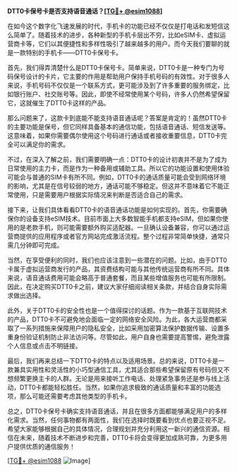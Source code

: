 **DTT0卡保号卡是否支持语音通话？[[TG💪+ @esim1088](https://t.me/s/esim1088)]**

在如今这个数字化飞速发展的时代，手机卡的功能已经不仅仅是打电话和发短信这么简单了。随着技术的进步，各种新型的手机卡层出不穷，比如eSIM卡、虚拟运营商卡等，它们以其便捷性和多样性吸引了越来越多的用户。而今天我们要聊的就是一款特别的手机卡——DTT0卡保号卡。

首先，我们得弄清楚什么是DTT0卡保号卡。简单来说，DTT0卡是一种专门为号码保号设计的卡片，它主要的作用是帮助用户保持手机号码的有效性。对于很多人来说，手机号码不仅仅是一个联系方式，更可能涉及到了许多重要的服务绑定，比如银行账户、社交账号等。因此，即使不经常使用某个号码，许多人仍然希望保留它，这就催生了DTT0卡这样的产品。

那么问题来了，这款卡到底能不能支持语音通话呢？答案是肯定的！虽然DTT0卡的主要功能是保号，但它同样具备基本的通信功能，包括语音通话、短信发送等。这意味着，如果你需要偶尔使用这个号码进行通话或者接收重要信息，DTT0卡完全可以满足你的需求。

不过，在深入了解之前，我们需要明确一点：DTT0卡的设计初衷并不是为了成为日常使用的主力卡，而是作为一种备用或辅助工具。所以它的功能设置和使用体验可能会与普通的SIM卡有所不同。例如，DTT0卡的通话质量可能会受到网络环境的影响，尤其是在信号较弱的地方，通话可能不够稳定。但这并不意味着它不能正常使用，只是需要用户根据实际情况来判断是否适合自己的需求。

接下来，让我们具体看看DTT0卡的语音通话功能是如何实现的。首先，你需要确保你的设备支持eSIM技术。目前市面上大多数智能手机都支持eSIM，但如果你使用的是老款手机，则可能需要额外购买适配器。一旦确认设备兼容，你可以通过运营商提供的应用程序或者官方网站完成激活流程。整个过程非常简单快捷，通常只需几分钟即可完成。

当然，在享受便利的同时，我们也应该注意到一些潜在的问题。比如，由于DTT0卡属于虚拟运营商发行的产品，其资费结构可能与其他传统运营商有所不同。具体来说，语音通话费用可能会略高于普通套餐，而且某些增值服务也可能有所限制。因此，在决定购买DTT0卡之前，建议大家仔细阅读相关条款，并结合自身实际需求做出选择。

此外，关于DTT0卡的安全性也是一个值得探讨的话题。作为一款基于互联网技术的产品，DTT0卡不可避免地会面临一定的网络安全风险。为此，各大运营商都采取了一系列措施来保障用户的隐私安全，比如采用加密算法保护数据传输、设置多重身份验证机制防止非法访问等。尽管如此，用户自身也需要提高警惕，避免泄露个人信息或点击不明链接。

最后，我们再来总结一下DTT0卡的特点以及适用场景。总的来说，DTT0卡是一款兼具实用性和灵活性的小巧型通信工具，尤其适合那些希望保留原有号码但又不想频繁更换主卡的人群。无论是用来接听工作电话、处理紧急事务还是参与线上活动，DTT0卡都能轻松胜任。当然，如果你追求极致的通话质量和丰富的功能选项，那么可能还需要考虑其他类型的手机卡。

总之，DTT0卡保号卡确实支持语音通话，并且在很多方面都能够满足用户的多样化需求。当然，任何事物都有两面性，我们在选择时既要看到优点也要正视不足。希望大家能够根据自己的具体情况，合理规划并充分利用这一新兴的通信资源。相信在未来，随着技术不断进步和完善，DTT0卡将会变得更加成熟可靠，为更多用户提供优质的通信服务！

[[TG💪+ @esim1088](https://t.me/s/esim1088) ![Image](https://i.postimg.cc/4NQfJmqS/Snipaste-2025-05-13-00-14-12.png)]